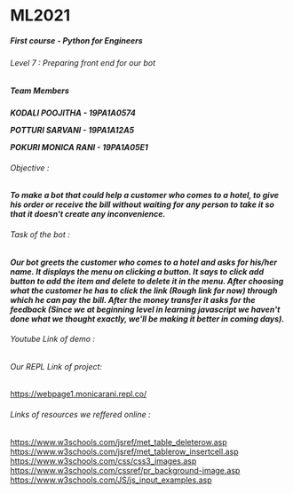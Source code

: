 # ML2021
##### First course - Python for Engineers
###### Level 7 : Preparing front end for our bot


##### Team Members
***KODALI POOJITHA - 19PA1A0574***

***POTTURI SARVANI - 19PA1A12A5***

***POKURI MONICA RANI - 19PA1A05E1***

###### Objective :
***To make a bot that could help a customer who comes to a hotel, to give his order or receive the bill without waiting for any person to take it so that it doesn't create any inconvenience.***

###### Task of the bot :
***Our bot greets the customer who comes to a hotel and asks for his/her name. It displays the menu on clicking a button. It says to click add button to add the item and delete to delete it in the menu. After choosing what the customer he has to click the link (Rough link for now) through which he can pay the bill. After the money transfer it asks for the feedback (Since we at beginning level in learning javascript we haven't done what we thought exactly, we'll be making it better in coming days).***

###### Youtube Link of demo :

###### Our REPL Link of project:
https://webpage1.monicarani.repl.co/

###### Links of resources we reffered online :
https://www.w3schools.com/jsref/met_table_deleterow.asp
https://www.w3schools.com/jsref/met_tablerow_insertcell.asp
https://www.w3schools.com/css/css3_images.asp
https://www.w3schools.com/cssref/pr_background-image.asp
https://www.w3schools.com/JS/js_input_examples.asp
